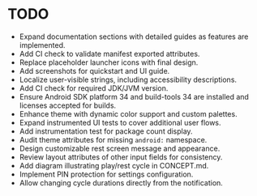 # TODO

- Expand documentation sections with detailed guides as features are implemented.
- Add CI check to validate manifest exported attributes.
- Replace placeholder launcher icons with final design.
- Add screenshots for quickstart and UI guide.
- Localize user-visible strings, including accessibility descriptions.
- Add CI check for required JDK/JVM version.
- Ensure Android SDK platform 34 and build-tools 34 are installed and licenses accepted for builds.
- Enhance theme with dynamic color support and custom palettes.
- Expand instrumented UI tests to cover additional user flows.
- Add instrumentation test for package count display.
- Audit theme attributes for missing `android:` namespace.
- Design customizable rest screen message and appearance.
- Review layout attributes of other input fields for consistency.
- Add diagram illustrating play/rest cycle in CONCEPT.md.
- Implement PIN protection for settings configuration.
- Allow changing cycle durations directly from the notification.

